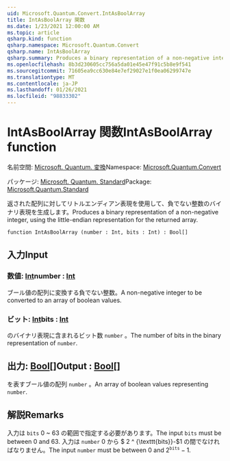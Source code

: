 ```yaml
---
uid: Microsoft.Quantum.Convert.IntAsBoolArray
title: IntAsBoolArray 関数
ms.date: 1/23/2021 12:00:00 AM
ms.topic: article
qsharp.kind: function
qsharp.namespace: Microsoft.Quantum.Convert
qsharp.name: IntAsBoolArray
qsharp.summary: Produces a binary representation of a non-negative integer, using the little-endian representation for the returned array.
ms.openlocfilehash: 8b3d230605cc756a5da01e45e47f91c5b8e9f541
ms.sourcegitcommit: 71605ea9cc630e84e7ef29027e1f0ea06299747e
ms.translationtype: MT
ms.contentlocale: ja-JP
ms.lasthandoff: 01/26/2021
ms.locfileid: "98833302"
---
```

# <a name="intasboolarray-function"></a><span data-ttu-id="e489f-102">IntAsBoolArray 関数</span><span class="sxs-lookup"><span data-stu-id="e489f-102">IntAsBoolArray function</span></span>

<span data-ttu-id="e489f-103">名前空間: [Microsoft. Quantum. 変換](xref:Microsoft.Quantum.Convert)</span><span class="sxs-lookup"><span data-stu-id="e489f-103">Namespace: [Microsoft.Quantum.Convert](xref:Microsoft.Quantum.Convert)</span></span>

<span data-ttu-id="e489f-104">パッケージ: [Microsoft. Quantum. Standard](https://nuget.org/packages/Microsoft.Quantum.Standard)</span><span class="sxs-lookup"><span data-stu-id="e489f-104">Package: [Microsoft.Quantum.Standard](https://nuget.org/packages/Microsoft.Quantum.Standard)</span></span>


<span data-ttu-id="e489f-105">返された配列に対してリトルエンディアン表現を使用して、負でない整数のバイナリ表現を生成します。</span><span class="sxs-lookup"><span data-stu-id="e489f-105">Produces a binary representation of a non-negative integer, using the little-endian representation for the returned array.</span></span>

```qsharp
function IntAsBoolArray (number : Int, bits : Int) : Bool[]
```


## <a name="input"></a><span data-ttu-id="e489f-106">入力</span><span class="sxs-lookup"><span data-stu-id="e489f-106">Input</span></span>

### <a name="number--int"></a><span data-ttu-id="e489f-107">数値: [Int](xref:microsoft.quantum.lang-ref.int)</span><span class="sxs-lookup"><span data-stu-id="e489f-107">number : [Int](xref:microsoft.quantum.lang-ref.int)</span></span>

<span data-ttu-id="e489f-108">ブール値の配列に変換する負でない整数。</span><span class="sxs-lookup"><span data-stu-id="e489f-108">A non-negative integer to be converted to an array of boolean values.</span></span>


### <a name="bits--int"></a><span data-ttu-id="e489f-109">ビット: [Int](xref:microsoft.quantum.lang-ref.int)</span><span class="sxs-lookup"><span data-stu-id="e489f-109">bits : [Int](xref:microsoft.quantum.lang-ref.int)</span></span>

<span data-ttu-id="e489f-110">のバイナリ表現に含まれるビット数 `number` 。</span><span class="sxs-lookup"><span data-stu-id="e489f-110">The number of bits in the binary representation of `number`.</span></span>



## <a name="output--bool"></a><span data-ttu-id="e489f-111">出力: [Bool](xref:microsoft.quantum.lang-ref.bool)[]</span><span class="sxs-lookup"><span data-stu-id="e489f-111">Output : [Bool](xref:microsoft.quantum.lang-ref.bool)[]</span></span>

<span data-ttu-id="e489f-112">を表すブール値の配列 `number` 。</span><span class="sxs-lookup"><span data-stu-id="e489f-112">An array of boolean values representing `number`.</span></span>

## <a name="remarks"></a><span data-ttu-id="e489f-113">解説</span><span class="sxs-lookup"><span data-stu-id="e489f-113">Remarks</span></span>

<span data-ttu-id="e489f-114">入力は `bits` 0 ~ 63 の範囲で指定する必要があります。</span><span class="sxs-lookup"><span data-stu-id="e489f-114">The input `bits` must be between 0 and 63.</span></span>
<span data-ttu-id="e489f-115">入力は `number` 0 から $ 2 ^ {\texttt{bits}}-$1 の間でなければなりません。</span><span class="sxs-lookup"><span data-stu-id="e489f-115">The input `number` must be between 0 and $2^{\texttt{bits}} - 1$.</span></span>